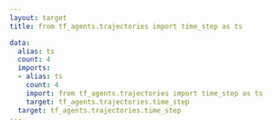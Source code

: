 ```yaml
---
layout: target
title: from tf_agents.trajectories import time_step as ts

data:
  alias: ts
  count: 4
  imports:
  - alias: ts
    count: 4
    import: from tf_agents.trajectories import time_step as ts
    target: tf_agents.trajectories.time_step
  target: tf_agents.trajectories.time_step
---
```

